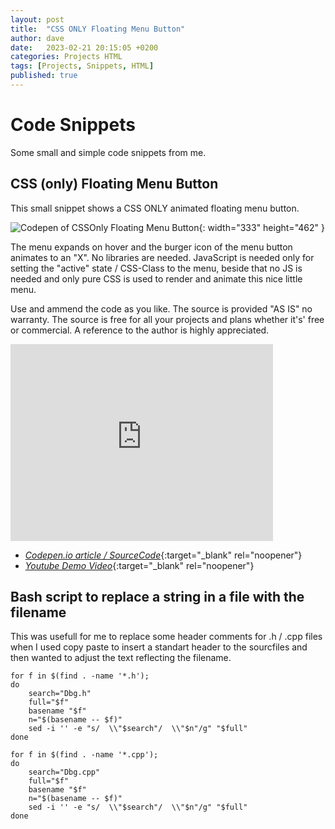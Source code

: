 ```yaml
---
layout: post
title:  "CSS ONLY Floating Menu Button"
author: dave
date:   2023-02-21 20:15:05 +0200
categories: Projects HTML
tags: [Projects, Snippets, HTML]
published: true
---
```


# Code Snippets
Some small and simple code snippets from me.

## CSS (only) Floating Menu Button
This small snippet shows a CSS ONLY animated floating menu button. 

![Codepen of CSSOnly Floating Menu Button](../../assets/img/snippets/CSSOnly-Floating-Menu-Button-Codepen_2023-04-14.png){: width="333" height="462" }

The menu expands on hover and the burger icon of the menu button animates to an "X". No libraries are needed. JavaScript is needed only for setting the "active" state / CSS-Class to the menu, beside that no JS is needed and only pure CSS is used to render and animate this nice little menu.

Use and ammend the code as you like. The source is provided "AS IS" no warranty. The source is free for all your projects and plans whether it's' free or commercial. A reference to the author is highly appreciated.

<iframe width="420" height="315" src="https://www.youtube.com/embed/WS7bLdwmnsM" frameborder="0" allowfullscreen></iframe>

- [_Codepen.io article / SourceCode_](https://codepen.io/kimdhauser/pen/PodNZeQ){:target="_blank" rel="noopener"}
- [_Youtube Demo Video_](https://youtu.be/WS7bLdwmnsM){:target="_blank" rel="noopener"}


## Bash script to replace a string in a file with the filename 
This was usefull for me to replace some header comments for .h / .cpp files when I used copy paste to insert a standart header to the sourcfiles and then wanted to adjust the text reflecting the filename.

```console
for f in $(find . -name '*.h'); 
do 
	search="Dbg.h"
	full="$f"
	basename "$f"
	n="$(basename -- $f)"
	sed -i '' -e "s/  \\"$search"/  \\"$n"/g" "$full"
done

for f in $(find . -name '*.cpp'); 
do 
	search="Dbg.cpp"
	full="$f"
	basename "$f"
	n="$(basename -- $f)"
	sed -i '' -e "s/  \\"$search"/  \\"$n"/g" "$full"
done
```
